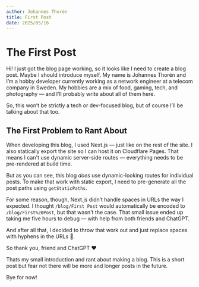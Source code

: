 ```yaml
---
author: Johannes Thorén
title: First Post
date: 2025/05/16
---
```


# The First Post

Hi! I just got the blog page working, so it looks like I need to create a blog post. Maybe I should introduce myself.
My name is Johannes Thorén and I’m a hobby developer currently working as a network engineer at a telecom company in Sweden. My hobbies are a mix of food, gaming, tech, and photography — and I’ll probably write about all of them here.

So, this won’t be strictly a tech or dev-focused blog, but of course I’ll be talking about that too.

## The First Problem to Rant About

When developing this blog, I used Next.js — just like on the rest of the site. I also statically export the site so I can host it on Cloudflare Pages. That means I can't use dynamic server-side routes — everything needs to be pre-rendered at build time.

But as you can see, this blog *does* use dynamic-looking routes for individual posts. To make that work with static export, I need to pre-generate all the post paths using `getStaticPaths`.

For some reason, though, Next.js didn’t handle spaces in URLs the way I expected. I thought `/blog/First Post` would automatically be encoded to `/blog/First%20Post`, but that wasn't the case. That small issue ended up taking me five hours to debug — with help from both friends and ChatGPT.

And after all that, I decided to throw that work out and just replace spaces with hyphens in the URLs 🙂.

So thank you, friend and ChatGPT ❤️

Thats my small introduction and rant about making a blog. This is a short post but fear not there will be more and longer posts in the future.

Bye for now!
